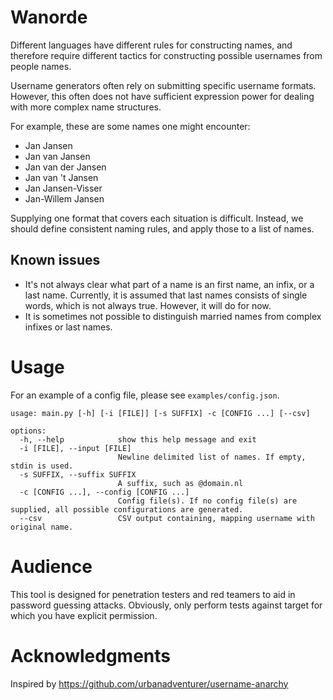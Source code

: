 # Wanorde

Different languages have different rules for constructing names, and therefore require different tactics for constructing possible usernames from people names.

Username generators often rely on submitting specific username formats. However, this often does not have sufficient expression power for dealing with more complex name structures.

For example, these are some names one might encounter:
- Jan Jansen
- Jan van Jansen
- Jan van der Jansen
- Jan van 't Jansen
- Jan Jansen-Visser
- Jan-Willem Jansen

Supplying one format that covers each situation is difficult. Instead, we should define consistent naming rules, and apply those to a list of names.

## Known issues

- It's not always clear what part of a name is an first name, an infix, or a last name. Currently, it is assumed that last names consists of single words, which is not always true. However, it will do for now.
- It is sometimes not possible to distinguish married names from complex infixes or last names.

# Usage
For an example of a config file, please see `examples/config.json`.

```
usage: main.py [-h] [-i [FILE]] [-s SUFFIX] -c [CONFIG ...] [--csv]

options:
  -h, --help            show this help message and exit
  -i [FILE], --input [FILE]
                        Newline delimited list of names. If empty, stdin is used.
  -s SUFFIX, --suffix SUFFIX
                        A suffix, such as @domain.nl
  -c [CONFIG ...], --config [CONFIG ...]
                        Config file(s). If no config file(s) are supplied, all possible configurations are generated.
  --csv                 CSV output containing, mapping username with original name.

```

# Audience
This tool is designed for penetration testers and red teamers to aid in password guessing attacks. Obviously, only perform tests against target for which you have explicit permission.

# Acknowledgments
Inspired by https://github.com/urbanadventurer/username-anarchy